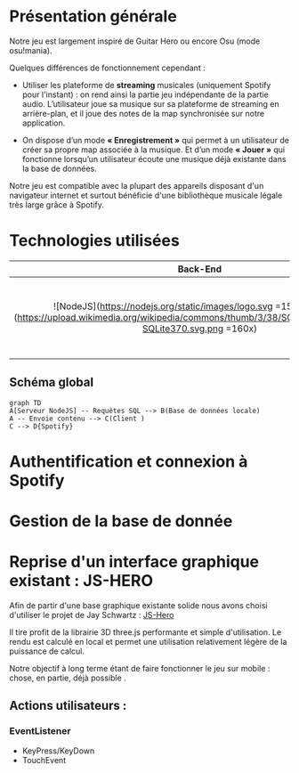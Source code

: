 ﻿
# Présentation générale
Notre jeu est largement inspiré de Guitar Hero ou encore Osu (mode osu!mania).

Quelques différences de fonctionnement cependant : 

* Utiliser les plateforme de **streaming** musicales (uniquement Spotify pour l'instant) : on rend ainsi la partie jeu indépendante de la partie audio. L’utilisateur joue sa musique sur sa plateforme de streaming en arrière-plan, et il joue des notes de la map synchronisée sur notre application.

* On dispose d’un mode **« Enregistrement »** qui permet à un utilisateur de créer sa propre map associée à la musique. Et d’un mode **« Jouer »** qui fonctionne lorsqu’un utilisateur écoute une musique déjà existante dans la base de données. 

Notre jeu est compatible avec la plupart des appareils disposant d'un navigateur internet et surtout bénéficie d'une bibliothèque musicale légale très large grâce à Spotify.
# Technologies utilisées

Back-End            |  Front-end
:-------------------------:|:-------------------------:
![NodeJS](https://nodejs.org/static/images/logo.svg =150x)  ![SQLite](https://upload.wikimedia.org/wikipedia/commons/thumb/3/38/SQLite370.svg/1920px-SQLite370.svg.png =160x)|  ![jquery](https://fortimelp.fr/274-large_default/formation-jquery-3-jours.jpg =180x)![enter image description here](https://upload.wikimedia.org/wikipedia/commons/4/40/Three.js_logo.png)| 

## Schéma global
```mermaid
graph TD
A[Serveur NodeJS] -- Requêtes SQL --> B(Base de données locale)
A -- Envoie contenu --> C(Client )
C --> D{Spotify}
```
# Authentification et connexion à Spotify

# Gestion de la base de donnée

# Reprise d'un interface graphique existant : JS-HERO

Afin de partir d'une base graphique existante solide nous avons choisi d'utiliser le projet de Jay Schwartz : [JS-Hero](https://github.com/jyschwrtz/JS-Hero)

Il tire profit de la librairie 3D three.js performante et simple d'utilisation. Le rendu est calculé en local et permet une utilisation relativement légère de la puissance de calcul.

Notre objectif à long terme étant de faire fonctionner le jeu sur mobile : chose, en partie, déjà possible .

## Actions utilisateurs :
### EventListener
* KeyPress/KeyDown
* TouchEvent

